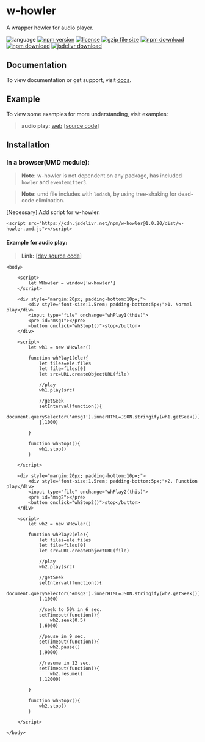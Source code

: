 # w-howler
A wrapper howler for audio player.

![language](https://img.shields.io/badge/language-JavaScript-orange.svg) 
[![npm version](http://img.shields.io/npm/v/w-howler.svg?style=flat)](https://npmjs.org/package/w-howler) 
[![license](https://img.shields.io/npm/l/w-howler.svg?style=flat)](https://npmjs.org/package/w-howler) 
[![gzip file size](http://img.badgesize.io/yuda-lyu/w-howler/master/dist/w-howler.umd.js.svg?compression=gzip)](https://github.com/yuda-lyu/w-howler)
[![npm download](https://img.shields.io/npm/dt/w-howler.svg)](https://npmjs.org/package/w-howler) 
[![npm download](https://img.shields.io/npm/dm/w-howler.svg)](https://npmjs.org/package/w-howler)
[![jsdelivr download](https://img.shields.io/jsdelivr/npm/hm/w-howler.svg)](https://www.jsdelivr.com/package/npm/w-howler)

## Documentation
To view documentation or get support, visit [docs](https://yuda-lyu.github.io/w-howler/global.html).

## Example
To view some examples for more understanding, visit examples:

> **audio play:** [web](https://yuda-lyu.github.io/w-howler/examples/web.html) [[source code](https://github.com/yuda-lyu/w-howler/blob/master/docs/examples/web.html)]

## Installation
### In a browser(UMD module):
> **Note:** w-howler is not dependent on any package, has included `howler` and `eventemitter3`.

> **Note:** umd file includes with `lodash`, by using tree-shaking for dead-code elimination.

[Necessary] Add script for w-howler.
```alias
<script src="https://cdn.jsdelivr.net/npm/w-howler@1.0.20/dist/w-howler.umd.js"></script>
```

#### Example for audio play:
> **Link:** [[dev source code](https://github.com/yuda-lyu/w-howler/blob/master/web.html)]
```alias
<body>

    <script>
        let WHowler = window['w-howler']
    </script>

    <div style="margin:20px; padding-bottom:10px;">
        <div style="font-size:1.5rem; padding-bottom:5px;">1. Normal play</div>
        <input type="file" onchange="whPlay1(this)">
        <pre id="msg1"></pre>
        <button onclick="whStop1()">stop</button>
    </div>

    <script>
        let wh1 = new WHowler()

        function whPlay1(ele){
            let files=ele.files
            let file=files[0]
            let src=URL.createObjectURL(file)

            //play
            wh1.play(src)

            //getSeek
            setInterval(function(){
                document.querySelector('#msg1').innerHTML=JSON.stringify(wh1.getSeek())
            },1000)

        }

        function whStop1(){
            wh1.stop()
        }

    </script>

    <div style="margin:20px; padding-bottom:10px;">
        <div style="font-size:1.5rem; padding-bottom:5px;">2. Function play</div>
        <input type="file" onchange="whPlay2(this)">
        <pre id="msg2"></pre>
        <button onclick="whStop2()">stop</button>
    </div>

    <script>
        let wh2 = new WHowler()

        function whPlay2(ele){
            let files=ele.files
            let file=files[0]
            let src=URL.createObjectURL(file)

            //play
            wh2.play(src)

            //getSeek
            setInterval(function(){
                document.querySelector('#msg2').innerHTML=JSON.stringify(wh2.getSeek())
            },1000)

            //seek to 50% in 6 sec.
            setTimeout(function(){
                wh2.seek(0.5)
            },6000)

            //pause in 9 sec.
            setTimeout(function(){
                wh2.pause()
            },9000)

            //resume in 12 sec.
            setTimeout(function(){
                wh2.resume()
            },12000)

        }

        function whStop2(){
            wh2.stop()
        }

    </script>

</body>
```